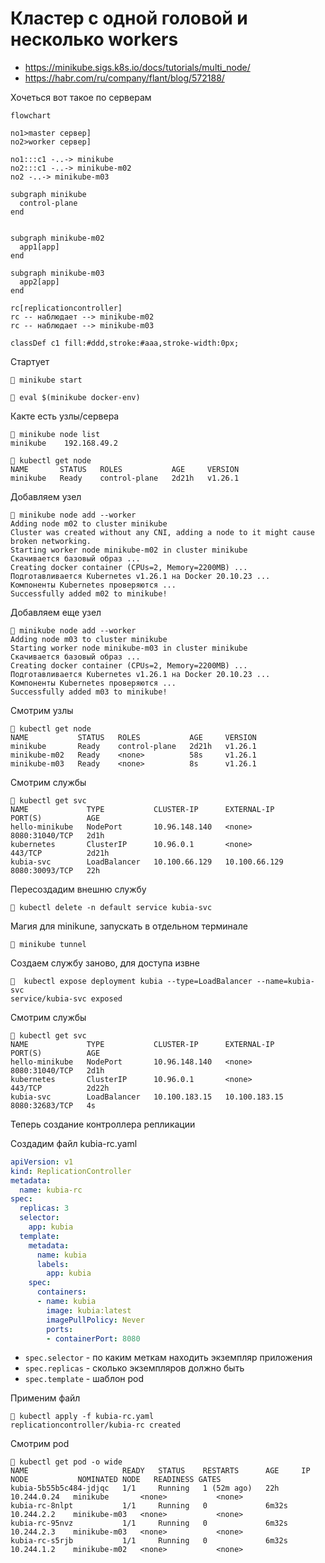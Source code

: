 Кластер с одной головой и несколько workers
=================================================

- https://minikube.sigs.k8s.io/docs/tutorials/multi_node/
- https://habr.com/ru/company/flant/blog/572188/

Хочеться вот такое по серверам

```mermaid
flowchart

no1>master сервер]
no2>worker сервер]

no1:::c1 -..-> minikube
no2:::c1 -..-> minikube-m02
no2 -..-> minikube-m03

subgraph minikube
  control-plane
end


subgraph minikube-m02
  app1[app]
end

subgraph minikube-m03
  app2[app]
end

rc[replicationcontroller]
rc -- наблюдает --> minikube-m02
rc -- наблюдает --> minikube-m03

classDef c1 fill:#ddd,stroke:#aaa,stroke-width:0px;
```

Стартует

    🚀 minikube start

    🚀 eval $(minikube docker-env)

Какте есть узлы/сервера

    🚀 minikube node list
    minikube	192.168.49.2

    🚀 kubectl get node
    NAME       STATUS   ROLES           AGE     VERSION
    minikube   Ready    control-plane   2d21h   v1.26.1

Добавляем узел

    🚀 minikube node add --worker
    Adding node m02 to cluster minikube
    Cluster was created without any CNI, adding a node to it might cause broken networking.
    Starting worker node minikube-m02 in cluster minikube
    Скачивается базовый образ ...
    Creating docker container (CPUs=2, Memory=2200MB) ...
    Подготавливается Kubernetes v1.26.1 на Docker 20.10.23 ...
    Компоненты Kubernetes проверяются ...
    Successfully added m02 to minikube!

Добавляем еще узел

    🚀 minikube node add --worker
    Adding node m03 to cluster minikube
    Starting worker node minikube-m03 in cluster minikube
    Скачивается базовый образ ...
    Creating docker container (CPUs=2, Memory=2200MB) ...
    Подготавливается Kubernetes v1.26.1 на Docker 20.10.23 ...
    Компоненты Kubernetes проверяются ...
    Successfully added m03 to minikube!

Смотрим узлы

    🚀 kubectl get node
    NAME           STATUS   ROLES           AGE     VERSION
    minikube       Ready    control-plane   2d21h   v1.26.1
    minikube-m02   Ready    <none>          58s     v1.26.1
    minikube-m03   Ready    <none>          8s      v1.26.1

Смотрим службы

    🚀 kubectl get svc
    NAME             TYPE           CLUSTER-IP      EXTERNAL-IP     PORT(S)          AGE
    hello-minikube   NodePort       10.96.148.140   <none>          8080:31040/TCP   2d1h
    kubernetes       ClusterIP      10.96.0.1       <none>          443/TCP          2d21h
    kubia-svc        LoadBalancer   10.100.66.129   10.100.66.129   8080:30093/TCP   22h

Пересоздадим внешню службу

    🚀 kubectl delete -n default service kubia-svc

Магия для minikune, запускать в отдельном терминале

    🚀 minikube tunnel

Создаем службу заново, для доступа извне

    🚀  kubectl expose deployment kubia --type=LoadBalancer --name=kubia-svc
    service/kubia-svc exposed

Смотрим службы

    🚀 kubectl get svc
    NAME             TYPE           CLUSTER-IP      EXTERNAL-IP     PORT(S)          AGE
    hello-minikube   NodePort       10.96.148.140   <none>          8080:31040/TCP   2d1h
    kubernetes       ClusterIP      10.96.0.1       <none>          443/TCP          2d22h
    kubia-svc        LoadBalancer   10.100.183.15   10.100.183.15   8080:32683/TCP   4s

Теперь создание контроллера репликации

Создадим файл kubia-rc.yaml

```yaml
apiVersion: v1
kind: ReplicationController
metadata:
  name: kubia-rc
spec:
  replicas: 3
  selector:
    app: kubia
  template:
    metadata:
      name: kubia
      labels:
        app: kubia
    spec:
      containers:
      - name: kubia
        image: kubia:latest
        imagePullPolicy: Never
        ports:
        - containerPort: 8080
```

- `spec.selector` - по каким меткам находить экземпляр приложения
- `spec.replicas` - сколько экземпляров должно быть
- `spec.template` - шаблон pod

Применим файл

    🚀 kubectl apply -f kubia-rc.yaml 
    replicationcontroller/kubia-rc created

Смотрим pod

    🚀 kubectl get pod -o wide
    NAME                     READY   STATUS    RESTARTS      AGE     IP            NODE           NOMINATED NODE   READINESS GATES
    kubia-5b55b5c484-jdjqc   1/1     Running   1 (52m ago)   22h     10.244.0.24   minikube       <none>           <none>
    kubia-rc-8nlpt           1/1     Running   0             6m32s   10.244.2.2    minikube-m03   <none>           <none>
    kubia-rc-95nvz           1/1     Running   0             6m32s   10.244.2.3    minikube-m03   <none>           <none>
    kubia-rc-s5rjb           1/1     Running   0             6m32s   10.244.1.2    minikube-m02   <none>           <none>
